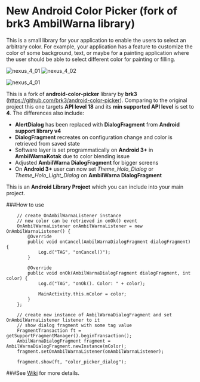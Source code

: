 New Android Color Picker (fork of brk3 AmbilWarna library)
====================

This is a small library for your application to enable the users to select an arbitrary color. 
For example, your application has a feature to customize the color of some background, text, or maybe for a painting application where the user should be able to select different color for painting or filling.

![nexus_4_01](http://img266.imageshack.us/img266/2124/ge8m.png?raw=true) ![nexus_4_02](http://img841.imageshack.us/img841/4576/g355.png?raw=true)

![nexus_4_01](http://img594.imageshack.us/img594/7613/bv48.png?raw=true)

This is a fork of **android-color-picker** library by **brk3** (https://github.com/brk3/android-color-picker).
Comparing to the original project this one targets **API level 18** and its **min supported API level** is set to **4**. 
The differences also include:

- **AlertDialog** has been replaced with **DialogFragment** from **Android support library v4**
- **DialogFragment** recreates on configuration change and color is
retrieved from saved state
- Software layer is set programmatically on **Android 3+** in **AmbilWarnaKotak** due to color
blending issue
- Adjusted **AmbilWarna DialogFragment** for bigger screens
- On **Android 3+** user can now set *Theme_Holo_Dialog* or
*Theme_Holo_Light_Dialog* on **AmbilWarna DialogFragment**

This is an **Android Library Project** which you can include into your main project.

###How to use

        // create OnAmbilWarnaListener instance
        // new color can be retrieved in onOk() event
        OnAmbilWarnaListener onAmbilWarnaListener = new OnAmbilWarnaListener() {
            @Override
            public void onCancel(AmbilWarnaDialogFragment dialogFragment) {
                Log.d("TAG", "onCancel()");
            }

            @Override
            public void onOk(AmbilWarnaDialogFragment dialogFragment, int color) {
                Log.d("TAG", "onOk(). Color: " + color);

                MainActivity.this.mColor = color;
            }
        };

        // create new instance of AmbilWarnaDialogFragment and set OnAmbilWarnaListener listener to it
        // show dialog fragment with some tag value
        FragmentTransaction ft = getSupportFragmentManager().beginTransaction();
        AmbilWarnaDialogFragment fragment = AmbilWarnaDialogFragment.newInstance(mColor);
        fragment.setOnAmbilWarnaListener(onAmbilWarnaListener);

        fragment.show(ft, "color_picker_dialog");

###See [Wiki](https://github.com/lomza/android-color-picker/wiki) for more details.
